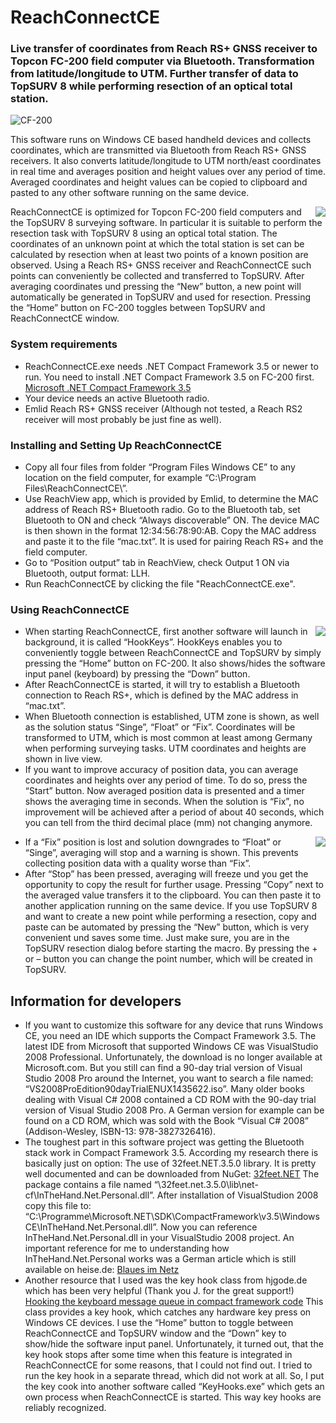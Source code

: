 # ReachConnectCE
### Live transfer of coordinates from Reach RS+ GNSS receiver to Topcon FC-200 field computer via Bluetooth. Transformation from latitude/longitude to UTM. Further transfer of data to TopSURV 8 while performing resection of an optical total station.

![CF-200](https://user-images.githubusercontent.com/21182528/65868490-a1b3b300-e378-11e9-9165-5073fd31eb14.jpg)

This software runs on Windows CE based handheld devices and collects coordinates, which are transmitted via Bluetooth from Reach RS+ GNSS receivers. It also converts latitude/longitude to UTM north/east coordinates in real time and averages position and height values over any period of time. Averaged coordinates and height values can be copied to clipboard and pasted to any other software running on the same device.

<img align="right" src="https://user-images.githubusercontent.com/21182528/65906050-0a734d80-e3c2-11e9-8821-81d46e5e0385.jpeg">
ReachConnectCE is optimized for Topcon FC-200 field computers and the TopSURV 8 surveying software. In particular it is suitable to perform the resection task with TopSURV 8 using an optical total station. The coordinates of an unknown point at which the total station is set can be calculated by resection when at least two points of a known position are observed. Using a Reach RS+ GNSS receiver and ReachConnectCE such points can conveniently be collected and transferred to TopSURV. After averaging coordinates und pressing the “New” button, a new point will automatically be generated in TopSURV and used for resection. Pressing the “Home” button on FC-200 toggles between TopSURV and ReachConnectCE window.

### System requirements
* ReachConnectCE.exe needs .NET Compact Framework 3.5 or newer to run. You need to install .NET Compact Framework 3.5 on FC-200 first. [Microsoft .NET Compact Framework 3.5](https://www.microsoft.com/en-us/download/details.aspx?id=65)
* Your device needs an active Bluetooth radio.
* Emlid Reach RS+ GNSS receiver (Although not tested, a Reach RS2 receiver will most probably be just fine as well).

### Installing and Setting Up ReachConnectCE
* Copy all four files from folder “Program Files Windows CE” to any location on the field computer, for example “C:\Program Files\ReachConnectCE\”.
* Use ReachView app, which is provided by Emlid, to determine the MAC address of Reach RS+ Bluetooth radio. Go to the Bluetooth tab, set Bluetooth to ON and check “Always discoverable” ON. The device MAC is then shown in the format 12:34:56:78:90:AB. Copy the MAC address and paste it to the file “mac.txt”. It is used for pairing Reach RS+ and the field computer.
* Go to “Position output” tab in ReachView, check Output 1 ON via Bluetooth, output format: LLH.
* Run ReachConnectCE by clicking the file "ReachConnectCE.exe".

### Using ReachConnectCE

<img align="right" src="https://user-images.githubusercontent.com/21182528/65905332-aa2fdc00-e3c0-11e9-8dcd-bec897433348.jpg">

* When starting ReachConnectCE, first another software will launch in background, it is called “HookKeys”. HookKeys enables you to conveniently toggle between ReachConnectCE and TopSURV by simply pressing the “Home” button on FC-200. It also shows/hides the software input panel (keyboard) by pressing the “Down” button.
* After ReachConnectCE is started, it will try to establish a Bluetooth connection to Reach RS+, which is defined by the MAC address in “mac.txt”.
* When Bluetooth connection is established, UTM zone is shown, as well as the solution status “Singe”, “Float” or “Fix”. Coordinates will be transformed to UTM, which is most common at least among Germany when performing surveying tasks. UTM coordinates and heights are shown in live view.
* If you want to improve accuracy of position data, you can average coordinates and heights over any period of time. To do so, press the “Start” button. Now averaged position data is presented and a timer shows the averaging time in seconds. When the solution is “Fix”, no improvement will be achieved after a period of about 40 seconds, which you can tell from the third decimal place (mm) not changing anymore.

<img align="right" src="https://user-images.githubusercontent.com/21182528/65902356-879ac480-e3ba-11e9-8b6a-19cd81ec447f.jpg">

* If a “Fix” position is lost and solution downgrades to “Float” or “Singe”, averaging will stop and a warning is shown. This prevents collecting position data with a quality worse than “Fix”.
* After “Stop” has been pressed, averaging will freeze und you get the opportunity to copy the result for further usage. Pressing “Copy” next to the averaged value transfers it to the clipboard. You can then paste it to another application running on the same device. If you use TopSURV 8 and want to create a new point while performing a resection, copy and paste can be automated by pressing the “New” button, which is very convenient und saves some time. Just make sure, you are in the TopSURV resection dialog before starting the macro. By pressing the + or – button you can change the point number, which will be created in TopSURV.

## Information for developers
* If you want to customize this software for any device that runs Windows CE, you need an IDE which supports the Compact Framework 3.5. The latest IDE from Microsoft that supported Windows CE was VisualStudio 2008 Professional. Unfortunately, the download is no longer available at Microsoft.com. But you still can find a 90-day trial version of Visual Studio 2008 Pro around the Internet, you want to search a file named: “VS2008ProEdition90dayTrialENUX1435622.iso”. Many older books dealing with Visual C# 2008 contained a CD ROM with the 90-day trial version of Visual Studio 2008 Pro. A German version for example can be found on a CD ROM, which was sold with the Book “Visual C# 2008” (Addison-Wesley, ISBN-13: 978-3827326416).
* The toughest part in this software project was getting the Bluetooth stack work in Compact Framework 3.5. According my research there is basically just on option: The use of 32feet.NET.3.5.0 library. It is pretty well documented and can be downloaded from NuGet: [32feet.NET](https://www.nuget.org/packages/32feet.NET)
The package contains a file named “\32feet.net.3.5.0\lib\net-cf\InTheHand.Net.Personal.dll”. After installation of VisualStudion 2008 copy this file to: “C:\Programme\Microsoft.NET\SDK\CompactFramework\v3.5\WindowsCE\InTheHand.Net.Personal.dll”. Now you can reference InTheHand.Net.Personal.dll in your VisualStudio 2008 project.
An important reference for me to understanding how InTheHand.Net.Personal works was a German article which is still available on heise.de: [Blaues im Netz](https://www.heise.de/ix/artikel/Blaues-im-Netz-794702.html)
* Another resource that I used was the key hook class from hjgode.de which has been very helpful (Thank you J. for the great support!) [Hooking the keyboard message queue in compact framework code](http://www.hjgode.de/wp/2009/12/04/hooking-the-keyboard-message-queue-in-compact-framework-code) This class provides a key hook, which catches any hardware key press on Windows CE devices. I use the “Home” button to toggle between ReachConnectCE and TopSURV window and the “Down” key to show/hide the software input panel. Unfortunately, it turned out, that the key hook stops after some time when this feature is integrated in ReachConnectCE for some reasons, that I could not find out. I tried to run the key hook in a separate thread, which did not work at all. So, I put the key cook into another software called “KeyHooks.exe” which gets an own process when ReachConnectCE is started. This way key hooks are reliably recognized. 



